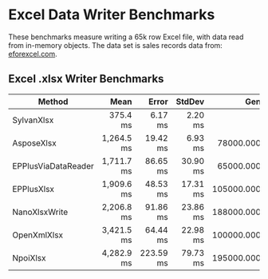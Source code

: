 # Excel Data Writer Benchmarks

These benchmarks measure writing a 65k row Excel file, with data read from in-memory objects.
The data set is sales records data from: [eforexcel.com](https://eforexcel.com/wp/downloads-18-sample-csv-files-data-sets-for-testing-sales/).

## Excel .xlsx Writer Benchmarks

|              Method |       Mean |     Error |   StdDev |        Gen0 |       Gen1 |      Gen2 |     Allocated |
|-------------------- |-----------:|----------:|---------:|------------:|-----------:|----------:|--------------:|
|          SylvanXlsx |   375.4 ms |   6.17 ms |  2.20 ms |           - |          - |         - |      175.4 KB |
|          AsposeXlsx | 1,264.5 ms |  19.42 ms |  6.93 ms |  78000.0000 | 11000.0000 | 2000.0000 |  381531.31 KB |
| EPPlusViaDataReader | 1,711.7 ms |  86.65 ms | 30.90 ms |  65000.0000 |  8000.0000 | 2000.0000 |   400369.8 KB |
|          EPPlusXlsx | 1,909.6 ms |  48.53 ms | 17.31 ms | 105000.0000 | 17000.0000 | 3000.0000 |  635584.55 KB |
|       NanoXlsxWrite | 2,206.8 ms |  91.86 ms | 23.86 ms | 188000.0000 | 39000.0000 | 4000.0000 | 1427444.33 KB |
|         OpenXmlXlsx | 3,421.5 ms |  64.44 ms | 22.98 ms | 100000.0000 | 47000.0000 | 4000.0000 |  689606.16 KB |
|            NpoiXlsx | 4,282.9 ms | 223.59 ms | 79.73 ms | 195000.0000 | 43000.0000 | 4000.0000 |  1235221.2 KB |
